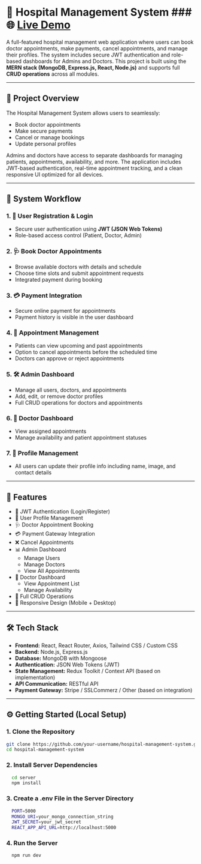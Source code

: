 # 🏥 Hospital Management System ### 🌐 [Live Demo](https://health-bridge-frontend-jet.vercel.app)  

A full-featured hospital management web application where users can book doctor appointments, make payments, cancel appointments, and manage their profiles. The system includes secure JWT authentication and role-based dashboards for Admins and Doctors. This project is built using the **MERN stack (MongoDB, Express.js, React, Node.js)** and supports full **CRUD operations** across all modules.

---

## 🚀 Project Overview

The Hospital Management System allows users to seamlessly:

- Book doctor appointments
- Make secure payments
- Cancel or manage bookings
- Update personal profiles

Admins and doctors have access to separate dashboards for managing patients, appointments, availability, and more. The application includes JWT-based authentication, real-time appointment tracking, and a clean responsive UI optimized for all devices.

---

## 🔄 System Workflow

### 1. 👥 User Registration & Login
- Secure user authentication using **JWT (JSON Web Tokens)**
- Role-based access control (Patient, Doctor, Admin)

### 2. 🩺 Book Doctor Appointments
- Browse available doctors with details and schedule
- Choose time slots and submit appointment requests
- Integrated payment during booking

### 3. 💳 Payment Integration
- Secure online payment for appointments
- Payment history is visible in the user dashboard

### 4. 📆 Appointment Management
- Patients can view upcoming and past appointments
- Option to cancel appointments before the scheduled time
- Doctors can approve or reject appointments

### 5. 🛠️ Admin Dashboard
- Manage all users, doctors, and appointments
- Add, edit, or remove doctor profiles
- Full CRUD operations for doctors and appointments

### 6. 🩻 Doctor Dashboard
- View assigned appointments
- Manage availability and patient appointment statuses

### 7. 👤 Profile Management
- All users can update their profile info including name, image, and contact details

---

## 🧩 Features

- 🔐 JWT Authentication (Login/Register)
- 👤 User Profile Management
- 🩺 Doctor Appointment Booking
- 💳 Payment Gateway Integration
- ❌ Cancel Appointments
- 📊 Admin Dashboard
  - Manage Users
  - Manage Doctors
  - View All Appointments
- 🩻 Doctor Dashboard
  - View Appointment List
  - Manage Availability
- 🔁 Full CRUD Operations
- 📱 Responsive Design (Mobile + Desktop)

---

## 🛠️ Tech Stack

- **Frontend:** React, React Router, Axios, Tailwind CSS / Custom CSS
- **Backend:** Node.js, Express.js
- **Database:** MongoDB with Mongoose
- **Authentication:** JSON Web Tokens (JWT)
- **State Management:** Redux Toolkit / Context API (based on implementation)
- **API Communication:** RESTful API
- **Payment Gateway:** Stripe / SSLCommerz / Other (based on integration)

---

## ⚙️ Getting Started (Local Setup)

### 1. Clone the Repository

```bash
git clone https://github.com/your-username/hospital-management-system.git
cd hospital-management-system
```
### 2. Install Server Dependencies

```bash
  cd server
  npm install
```
### 3. Create a .env File in the Server Directory
  ```bash
    PORT=5000
    MONGO_URI=your_mongo_connection_string
    JWT_SECRET=your_jwt_secret
    REACT_APP_API_URL=http://localhost:5000
```
### 4. Run the Server
  ```bash
    npm run dev
  ```
